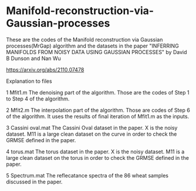 # Manifold-reconstruction-via-Gaussian-processes

These are the codes of the Manifold reconstruction via Gaussian processes(MrGap) algorithm and the datasets in the paper "INFERRING MANIFOLDS FROM NOISY DATA USING GAUSSIAN PROCESSES" by David B Dunson and Nan Wu

https://arxiv.org/abs/2110.07478

Explanation to files

1 Mfit1.m 
The denoising part of the algorithm. Those are the codes of Step 1 to Step 4 of the algorithm.

2 Mfit2.m
The interpolation part of the algorithm. Those are codes of Step 6 of the algorithm. It uses the results of final iteration of Mfit1.m as the inputs.

3 Cassini oval.mat
The Cassini Oval dataset in the paper. X is the noisy dataset. M11 is a large clean dataset on the curve in order to check the GRMSE defined in the paper.

4 torus.mat
The torus dataset in the paper. X is the noisy dataset. M11 is a large clean dataset on the torus in order to check the GRMSE defined in the paper.

5 Spectrum.mat
The reflecatance spectra of the 86 wheat samples discussed in the paper.

